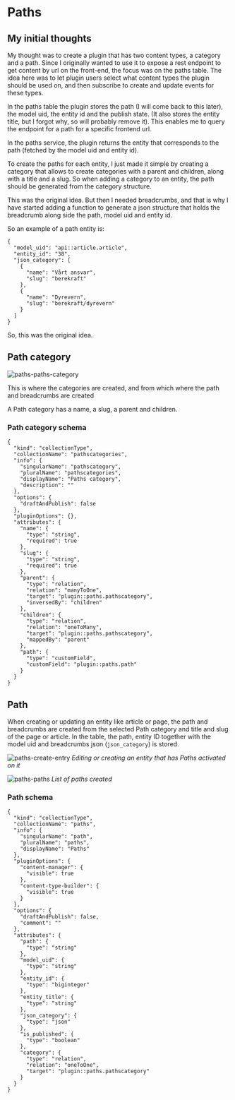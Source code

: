 # Paths

## My initial thoughts

My thought was to create a plugin that has two content types, a category and a path. Since I originally wanted to use it to expose a rest endpoint to get content by url on the front-end, the focus was on the paths table. The idea here was to let plugin users select what content types the plugin should be used on, and then subscribe to create and update events for these types. 

In the paths table the plugin stores the path (I will come back to this later), the model uid, the entity id and the publish state. (It also stores the entity title, but I forgot why, so will probably remove it). This enables me to query the endpoint for a path for a specific frontend url. 

In the paths service, the plugin returns the entity that corresponds to the path (fetched by the model uid and entity id).

To create the paths for each entity, I just made it simple by creating a category that allows to create categories with a parent and children, along with a title and a slug. So when adding a category to an entity, the path should be generated from the category structure.

This was the original idea. But then I needed breadcrumbs, and that is why I have started adding a function to generate a json structure that holds the breadcrumb along side the path, model uid and entity id.

So an example of a path entity is:

```
{ 
  "model_uid": "api::article.article", 
  "entity_id": "38", 
  "json_category": [ 
    { 
      "name": "Vårt ansvar", 
      "slug": "berekraft" 
    }, 
    { 
      "name": "Dyrevern", 
      "slug": "berekraft/dyrevern" 
    } 
  ]
}
```

So, this was the original idea.

## Path category

![paths-paths-category](https://github.com/MindDesign/paths/assets/6894169/007d1266-0ae2-4d4b-a221-aff1cb65d94d)

This is where the categories are created, and from which where the path and breadcrumbs are created

A Path category has a name, a slug, a parent and children. 

### Path category schema

```
{
  "kind": "collectionType",
  "collectionName": "pathscategories",
  "info": {
    "singularName": "pathscategory",
    "pluralName": "pathscategories",
    "displayName": "Paths category",
    "description": ""
  },
  "options": {
    "draftAndPublish": false
  },
  "pluginOptions": {},
  "attributes": {
    "name": {
      "type": "string",
      "required": true
    },
    "slug": {
      "type": "string",
      "required": true
    },
    "parent": {
      "type": "relation",
      "relation": "manyToOne",
      "target": "plugin::paths.pathscategory",
      "inversedBy": "children"
    },
    "children": {
      "type": "relation",
      "relation": "oneToMany",
      "target": "plugin::paths.pathscategory",
      "mappedBy": "parent"
    },
    "path": {
      "type": "customField",
      "customField": "plugin::paths.path"
    }
  }
}
```


## Path

When creating or updating an entity like article or page, the path and breadcrumbs are created from the selected Path category and title and slug of the page or article. In the table, the path, entity ID together with the model uid and breadcrumbs json (`json_category`) is stored. 

![paths-create-entry](https://github.com/MindDesign/paths/assets/6894169/207d56ed-ad4d-493a-ac6c-7e9640a6b5e5)
*Editing or creating an entity that has Paths activated on it*

![paths-paths](https://github.com/MindDesign/paths/assets/6894169/c44f26df-e8ca-489a-9dd5-8d01598efb0e)
*List of paths created*

### Path schema

```
{
  "kind": "collectionType",
  "collectionName": "paths",
  "info": {
    "singularName": "path",
    "pluralName": "paths",
    "displayName": "Paths"
  },
  "pluginOptions": {
    "content-manager": {
      "visible": true
    },
    "content-type-builder": {
      "visible": true
    }
  },
  "options": {
    "draftAndPublish": false,
    "comment": ""
  },
  "attributes": {
    "path": {
      "type": "string"
    },
    "model_uid": {
      "type": "string"
    },
    "entity_id": {
      "type": "biginteger"
    },
    "entity_title": {
      "type": "string"
    },
    "json_category": {
      "type": "json"
    },
    "is_published": {
      "type": "boolean"
    },
    "category": {
      "type": "relation",
      "relation": "oneToOne",
      "target": "plugin::paths.pathscategory"
    }
  }
}
```
